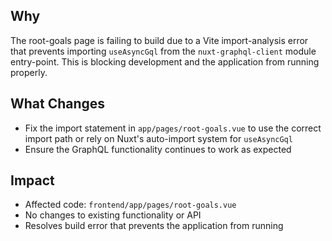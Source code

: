 ## Why
The root-goals page is failing to build due to a Vite import-analysis error that prevents importing `useAsyncGql` from the `nuxt-graphql-client` module entry-point. This is blocking development and the application from running properly.

## What Changes
- Fix the import statement in `app/pages/root-goals.vue` to use the correct import path or rely on Nuxt's auto-import system for `useAsyncGql`
- Ensure the GraphQL functionality continues to work as expected

## Impact
- Affected code: `frontend/app/pages/root-goals.vue`
- No changes to existing functionality or API
- Resolves build error that prevents the application from running